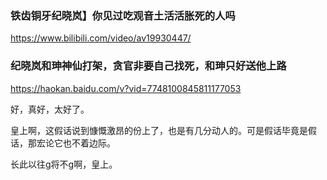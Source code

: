 ### 铁齿铜牙纪晓岚】你见过吃观音土活活胀死的人吗
https://www.bilibili.com/video/av19930447/

### 纪晓岚和珅神仙打架，贪官非要自己找死，和珅只好送他上路
https://haokan.baidu.com/v?vid=7748100845811177053

好，真好，太好了。

皇上啊，这假话说到慷慨激昂的份上了，也是有几分动人的。可是假话毕竟是假话，那宏论它也不着边际。

长此以往g将不g啊，皇上。
